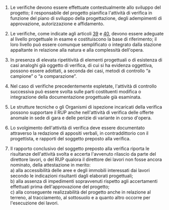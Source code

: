1. Le verifiche devono essere effettuate contestualmente allo sviluppo del progetto; il responsabile del progetto pianifica l'attività di verifica in funzione del piano di sviluppo della progettazione, degli adempimenti di approvazione, autorizzazione e affidamento.

2. Le verifiche, come indicate agli articoli [39](/index.html?article=allegato-1.7-articolo-39&version=2) e [40](/index.html?article=allegato-1.7-articolo-40&version=2), devono essere adeguate al livello progettuale in esame e costituiscono la base di riferimento; il loro livello può essere comunque semplificato o integrato dalla stazione appaltante in relazione alla natura e alla complessità dell'opera.

3. In presenza di elevata ripetitività di elementi progettuali o di esistenza di casi analoghi già oggetto di verifica, di cui si ha evidenza oggettiva, possono essere adottati, a seconda dei casi, metodi di controllo “a campione” o “a comparazione”.

4. Nel caso di verifiche precedentemente espletate, l'attività di controllo successiva può essere svolta sulle parti costituenti modifica o integrazione della documentazione progettuale già esaminata.

5. Le strutture tecniche o gli Organismi di ispezione incaricati della verifica possono supportare il RUP anche nell'attività di verifica delle offerte anomale in sede di gara e delle perizie di variante in corso d'opera.

6. Lo svolgimento dell'attività di verifica deve essere documentato attraverso la redazione di appositi verbali, in contraddittorio con il progettista, e rapporti del soggetto preposto alla verifica. 

7. Il rapporto conclusivo del soggetto preposto alla verifica riporta le risultanze dell'attività svolta e accerta l'avvenuto rilascio da parte del direttore lavori, o del RUP qualora il direttore dei lavori non fosse ancora nominato, della attestazione in merito:<br>a) alla accessibilità delle aree e degli immobili interessati dai lavori secondo le indicazioni risultanti dagli elaborati progettuali;<br>b) alla assenza di impedimenti sopravvenuti rispetto agli accertamenti effettuati prima dell'approvazione del progetto;<br>c) alla conseguente realizzabilità del progetto anche in relazione al terreno, al tracciamento, al sottosuolo e a quanto altro occorre per l'esecuzione dei lavori.